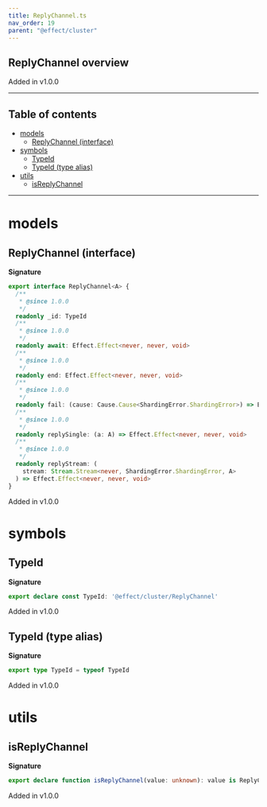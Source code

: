 ```yaml
---
title: ReplyChannel.ts
nav_order: 19
parent: "@effect/cluster"
---
```


## ReplyChannel overview

Added in v1.0.0

---

<h2 class="text-delta">Table of contents</h2>

- [models](#models)
  - [ReplyChannel (interface)](#replychannel-interface)
- [symbols](#symbols)
  - [TypeId](#typeid)
  - [TypeId (type alias)](#typeid-type-alias)
- [utils](#utils)
  - [isReplyChannel](#isreplychannel)

---

# models

## ReplyChannel (interface)

**Signature**

```ts
export interface ReplyChannel<A> {
  /**
   * @since 1.0.0
   */
  readonly _id: TypeId
  /**
   * @since 1.0.0
   */
  readonly await: Effect.Effect<never, never, void>
  /**
   * @since 1.0.0
   */
  readonly end: Effect.Effect<never, never, void>
  /**
   * @since 1.0.0
   */
  readonly fail: (cause: Cause.Cause<ShardingError.ShardingError>) => Effect.Effect<never, never, void>
  /**
   * @since 1.0.0
   */
  readonly replySingle: (a: A) => Effect.Effect<never, never, void>
  /**
   * @since 1.0.0
   */
  readonly replyStream: (
    stream: Stream.Stream<never, ShardingError.ShardingError, A>
  ) => Effect.Effect<never, never, void>
}
```

Added in v1.0.0

# symbols

## TypeId

**Signature**

```ts
export declare const TypeId: '@effect/cluster/ReplyChannel'
```

Added in v1.0.0

## TypeId (type alias)

**Signature**

```ts
export type TypeId = typeof TypeId
```

Added in v1.0.0

# utils

## isReplyChannel

**Signature**

```ts
export declare function isReplyChannel(value: unknown): value is ReplyChannel<any>
```

Added in v1.0.0
